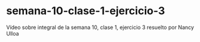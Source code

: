 # semana-10-clase-1-ejercicio-3
Vídeo sobre integral de la semana 10, clase 1, ejercicio 3 resuelto por Nancy Ulloa
